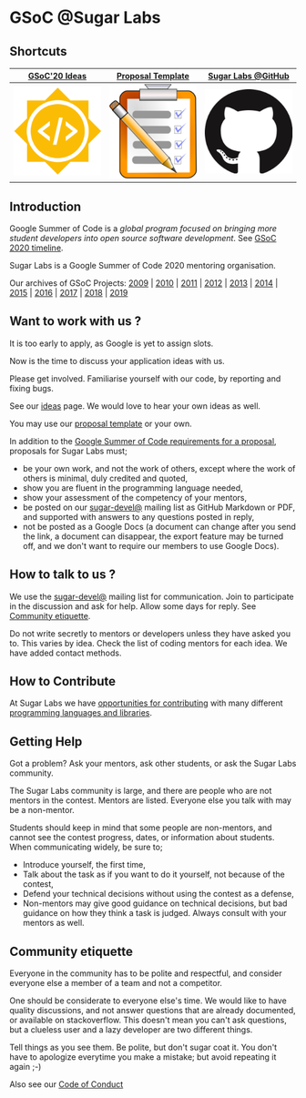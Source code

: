 # GSoC @Sugar Labs

## Shortcuts

|[GSoC'20 Ideas](Ideas-2020.md)| [Proposal Template](Template.md) | [Sugar Labs @GitHub](https://github.com/sugarlabs) |
|:-------------------------:|----------------------|----------------------|
|<a href="Ideas-2020.md">![](assets/gsoc-square.png)</a> | <a href="Template.md">![](assets/template.png)</a> | <a href="https://github.com/sugarlabs">![](assets/github.png)</a> |


## Introduction
Google Summer of Code is a *global program focused on bringing
more student developers into open source software development*.
See [GSoC 2020
timeline](https://developers.google.com/open-source/gsoc/timeline?hl=vi).

Sugar Labs is a Google Summer of Code 2020 mentoring organisation.

Our archives of GSoC Projects:
[2009](https://wiki.sugarlabs.org/go/Summer_of_Code/2009) |
[2010](https://wiki.sugarlabs.org/go/Summer_of_Code/2010) |
[2011](https://wiki.sugarlabs.org/go/Summer_of_Code/2011) |
[2012](https://wiki.sugarlabs.org/go/Summer_of_Code/2012) |
[2013](https://wiki.sugarlabs.org/go/Summer_of_Code/2013) |
[2014](https://wiki.sugarlabs.org/go/Summer_of_Code/2014) |
[2015](https://wiki.sugarlabs.org/go/Summer_of_Code/2015) |
[2016](https://wiki.sugarlabs.org/go/Summer_of_Code/2016) |
[2017](https://wiki.sugarlabs.org/go/Summer_of_Code/2017) |
[2018](https://wiki.sugarlabs.org/go/Summer_of_Code/2018) |
[2019](Ideas-2019.md)

## Want to work with us ?
It is too early to apply, as Google is yet to assign slots.

Now is the time to discuss your application ideas with us.

Please get involved.  Familiarise
yourself with our code, by reporting and fixing bugs.

See our [ideas](Ideas-2020.md) page.  We would love to hear
your own ideas as well.

You may use our [proposal template](Template.md) or your own.

In addition to the [Google Summer of Code requirements for a proposal](https://google.github.io/gsocguides/student/writing-a-proposal), proposals for Sugar Labs must;

* be your own work, and not the work of others, except where the work of others is minimal, duly credited and quoted,
* show you are fluent in the programming language needed,
* show your assessment of the competency of your mentors,
* be posted on our [sugar-devel@](http://lists.sugarlabs.org/listinfo/sugar-devel) mailing list as GitHub Markdown or PDF, and supported with answers to any questions posted in reply,
* not be posted as a Google Docs (a document can change after you send the link, a document can disappear, the export feature may be turned off, and we don't want to require our members to use Google Docs).

## How to talk to us ?
We use the
[sugar-devel@](http://lists.sugarlabs.org/listinfo/sugar-devel)
mailing list for communication. Join to participate in the discussion
and ask for help.  Allow some days for reply.  See
[Community etiquette](https://github.com/sugarlabs/GSoC#community-etiquette).

Do not write secretly to mentors or developers unless they have asked
you to.  This varies by idea.  Check the list of coding mentors for
each idea.  We have added contact methods.

## How to Contribute

At Sugar Labs we have
[opportunities for contributing](https://github.com/sugarlabs/sugar-docs/blob/master/src/contributing.md)
with many different
[programming languages and libraries](https://github.com/sugarlabs/sugar-docs/blob/master/src/languages.md).

## Getting Help
Got a problem? Ask your mentors, ask other students, or ask the
Sugar Labs community.

The Sugar Labs community is large, and there are people who are
not mentors in the contest. Mentors are listed. Everyone else
you talk with may be a non-mentor.

Students should keep in mind that some people are non-mentors,
and cannot see the contest progress, dates, or information
about students. When communicating widely, be sure to;
 - Introduce yourself, the first time,
 - Talk about the task as if you want to do it yourself, not
   because of the contest,
 - Defend your technical decisions without using the contest as
   a defense,
 - Non-mentors may give good guidance on technical decisions,
   but bad guidance on how they think a task is judged. Always
   consult with your mentors as well.

## Community etiquette
Everyone in the community has to be polite and respectful, and
consider everyone else a member of a team and not a competitor.

One should be considerate to everyone else's time. We would like
to have quality discussions, and not answer questions that are
already documented, or available on stackoverflow. This doesn't
mean you can't ask questions, but a clueless user and a lazy
developer are two different things.

Tell things as you see them. Be polite, but don't sugar coat it.
You don't have to apologize everytime you make a mistake; but
avoid repeating it again ;-)

Also see our [Code of
Conduct](https://github.com/sugarlabs/sugar-docs/blob/master/src/CODE_OF_CONDUCT.md)
